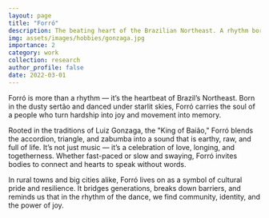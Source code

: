 ```yaml
---
layout: page
title: "Forró"
description: The beating heart of the Brazilian Northeast. A rhythm born of resilience, migration, and love.
img: assets/images/hobbies/gonzaga.jpg
importance: 2
category: work
collection: research
author_profile: false
date: 2022-03-01
---
```


Forró is more than a rhythm — it’s the heartbeat of Brazil’s Northeast. Born in the dusty sertão and danced under starlit skies, Forró carries the soul of a people who turn hardship into joy and movement into memory.

Rooted in the traditions of Luiz Gonzaga, the "King of Baião," Forró blends the accordion, triangle, and zabumba into a sound that is earthy, raw, and full of life. It’s not just music — it’s a celebration of love, longing, and togetherness. Whether fast-paced or slow and swaying, Forró invites bodies to connect and hearts to speak without words.

In rural towns and big cities alike, Forró lives on as a symbol of cultural pride and resilience. It bridges generations, breaks down barriers, and reminds us that in the rhythm of the dance, we find community, identity, and the power of joy.
